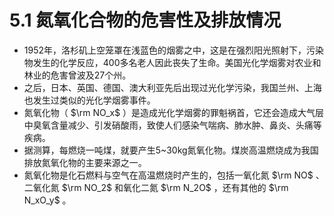 # 5.1 氮氧化合物的危害性及排放情况

* 1952年，洛杉矶上空笼罩在浅蓝色的烟雾之中，这是在强烈阳光照射下，污染物发生的化学反应，400多名老人因此丧失了生命。美国光化学烟雾对农业和林业的危害曾波及27个州。
* 之后，日本、英国、德国、澳大利亚先后出现过光化学污染，我国兰州、上海也发生过类似的光化学烟雾事件。
* 氮氧化物（ $\rm NO_x$ ）是造成光化学烟雾的罪魁祸首，它还会造成大气层中臭氧含量减少、引发硝酸雨，致使人们感染气喘病、肺水肿、鼻炎、头痛等疾病。
* 据测算，每燃烧一吨煤，就要产生5~30kg氮氧化物。煤炭高温燃烧成为我国排放氮氧化物的主要来源之一。
* 氮氧化物是化石燃料与空气在高温燃烧时产生的，包括一氧化氮 $\rm NO$ 、二氧化氮 $\rm NO_2$ 和氧化二氮 $\rm N_2O$ ，还有其他的 $\rm N_xO_y$ 。